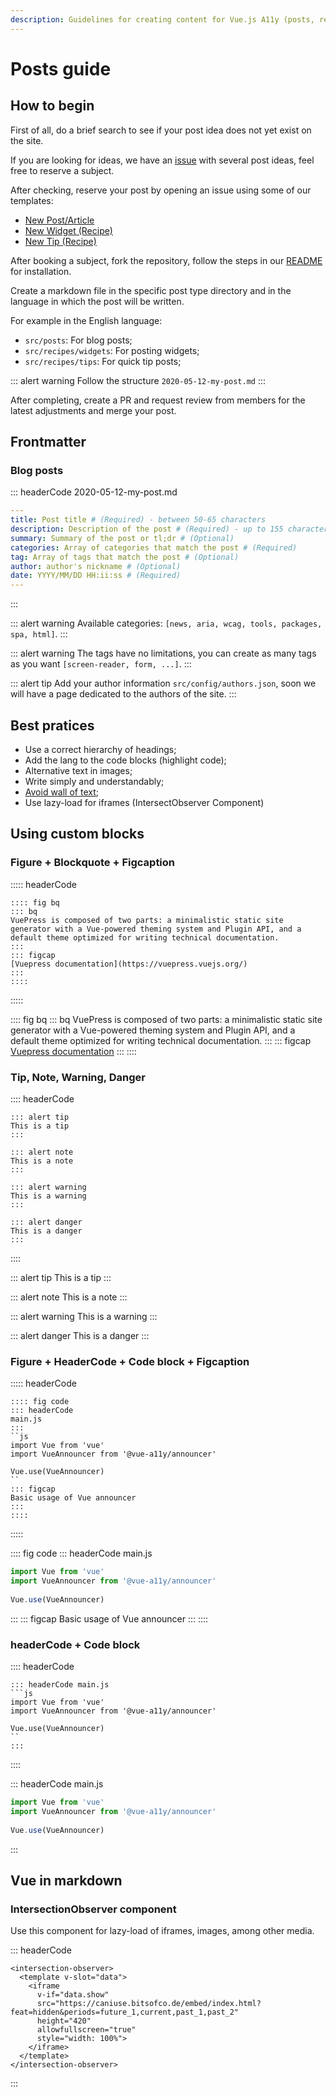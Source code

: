 ```yaml
---
description: Guidelines for creating content for Vue.js A11y (posts, recipes and tips).
---
```

# Posts guide

## How to begin

First of all, do a brief search to see if your post idea does not yet exist on the site.

If you are looking for ideas, we have an [issue](https://github.com/vue-a11y/vue-a11y.com/issues/14) with several post ideas, feel free to reserve a subject.

After checking, reserve your post by opening an issue using some of our templates:

- [New Post/Article](https://github.com/vue-a11y/vue-a11y.com/issues/new?labels=Post&template=new-post.md&title=Post%2FArticle%3A+%5BYour+title%5D)
- [New Widget (Recipe)](https://github.com/vue-a11y/vue-a11y.com/issues/new?labels=Recipe,Widget&template=new-widget.md&title=Recipe%28widget%29%3A+%5BYour+title%5D)
- [New Tip (Recipe)](https://github.com/vue-a11y/vue-a11y.com/issues/new?labels=Recipe,Tip&template=new-tip.md&title=Recipe%28Tip%29%3A+%5BYour+title%5D)

After booking a subject, fork the repository, follow the steps in our [README](https://github.com/vue-a11y/vue-a11y.com/blob/master/README.md) for installation.

Create a markdown file in the specific post type directory and in the language in which the post will be written.

For example in the English language:

- `src/posts`: For blog posts;
- `src/recipes/widgets`: For posting widgets;
- `src/recipes/tips`: For quick tip posts;

::: alert warning
Follow the structure `2020-05-12-my-post.md`
:::

After completing, create a PR and request review from members for the latest adjustments and merge your post.

## Frontmatter

### Blog posts

::: headerCode 2020-05-12-my-post.md
```yaml
---
title: Post title # (Required) - between 50-65 characters
description: Description of the post # (Required) - up to 155 characters
summary: Summary of the post or tl;dr # (Optional)
categories: Array of categories that match the post # (Required)
tag: Array of tags that match the post # (Optional) 
author: author's nickname # (Optional) 
date: YYYY/MM/DD HH:ii:ss # (Required)
---
```
:::

::: alert warning
Available categories: `[news, aria, wcag, tools, packages, spa, html]`.
:::

::: alert warning
The tags have no limitations, you can create as many tags as you want `[screen-reader, form, ...]`.
:::

::: alert tip
Add your author information `src/config/authors.json`, soon we will have a page dedicated to the authors of the site.
:::

## Best pratices

- Use a correct hierarchy of headings;
- Add the lang to the code blocks (highlight code);
- Alternative text in images;
- Write simply and understandably;
- [Avoid wall of text](https://axesslab.com/accessibility-according-to-pwd/#wall-of-text);
- Use lazy-load for iframes (IntersectObserver Component)

## Using custom blocks

### Figure + Blockquote + Figcaption 

::::: headerCode
```
:::: fig bq
::: bq
VuePress is composed of two parts: a minimalistic static site generator with a Vue-powered theming system and Plugin API, and a default theme optimized for writing technical documentation.
:::
::: figcap
[Vuepress documentation](https://vuepress.vuejs.org/)
:::
::::
```
:::::

:::: fig bq
::: bq
VuePress is composed of two parts: a minimalistic static site generator with a Vue-powered theming system and Plugin API, and a default theme optimized for writing technical documentation.
:::
::: figcap
[Vuepress documentation](https://vuepress.vuejs.org/)
:::
::::

### Tip, Note, Warning, Danger

:::: headerCode
```
::: alert tip
This is a tip
:::

::: alert note
This is a note
:::

::: alert warning
This is a warning
:::

::: alert danger
This is a danger
:::
```
::::

::: alert tip
This is a tip
:::

::: alert note
This is a note
:::

::: alert warning
This is a warning
:::

::: alert danger
This is a danger
:::

### Figure + HeaderCode + Code block + Figcaption

::::: headerCode
```
:::: fig code
::: headerCode
main.js
:::
``js
import Vue from 'vue'
import VueAnnouncer from '@vue-a11y/announcer'
 
Vue.use(VueAnnouncer)
``
::: figcap
Basic usage of Vue announcer
:::
::::
```
:::::

:::: fig code
::: headerCode main.js
```js
import Vue from 'vue'
import VueAnnouncer from '@vue-a11y/announcer'
 
Vue.use(VueAnnouncer)
```
:::
::: figcap
Basic usage of Vue announcer
:::
::::

### headerCode + Code block

:::: headerCode
```
::: headerCode main.js 
```js
import Vue from 'vue'
import VueAnnouncer from '@vue-a11y/announcer'
 
Vue.use(VueAnnouncer)
``
:::
```
::::

::: headerCode main.js
```js
import Vue from 'vue'
import VueAnnouncer from '@vue-a11y/announcer'
 
Vue.use(VueAnnouncer)
```
:::

## Vue in markdown

### IntersectionObserver component

Use this component for lazy-load of iframes, images, among other media.

::: headerCode
```vue
<intersection-observer>
  <template v-slot="data">
    <iframe
      v-if="data.show"
      src="https://caniuse.bitsofco.de/embed/index.html?feat=hidden&periods=future_1,current,past_1,past_2"
      height="420"
      allowfullscreen="true"
      style="width: 100%">
    </iframe>
  </template>
</intersection-observer>
```
:::